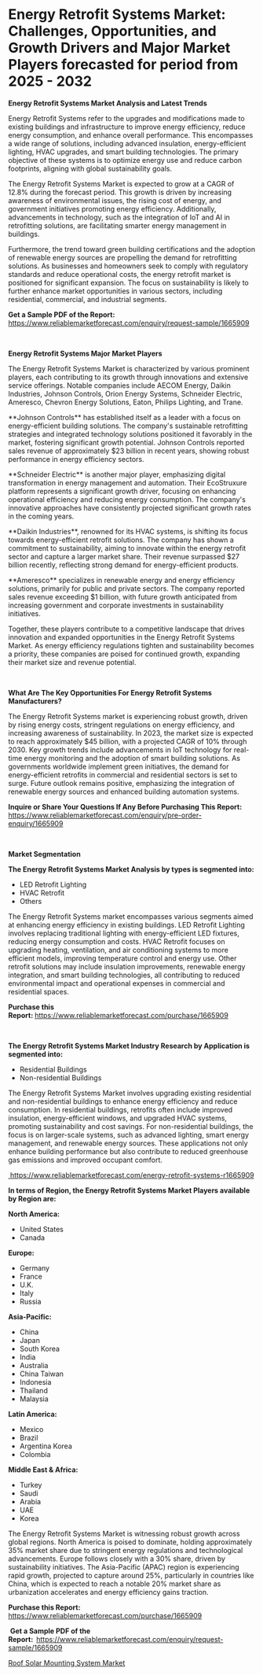 <p><h1>Energy Retrofit Systems Market: Challenges, Opportunities, and Growth Drivers and Major Market Players forecasted for period from 2025 - 2032</h1></p><p><strong>Energy Retrofit Systems Market Analysis and Latest Trends</strong></p>
<p><p>Energy Retrofit Systems refer to the upgrades and modifications made to existing buildings and infrastructure to improve energy efficiency, reduce energy consumption, and enhance overall performance. This encompasses a wide range of solutions, including advanced insulation, energy-efficient lighting, HVAC upgrades, and smart building technologies. The primary objective of these systems is to optimize energy use and reduce carbon footprints, aligning with global sustainability goals.</p><p>The Energy Retrofit Systems Market is expected to grow at a CAGR of 12.8% during the forecast period. This growth is driven by increasing awareness of environmental issues, the rising cost of energy, and government initiatives promoting energy efficiency. Additionally, advancements in technology, such as the integration of IoT and AI in retrofitting solutions, are facilitating smarter energy management in buildings. </p><p>Furthermore, the trend toward green building certifications and the adoption of renewable energy sources are propelling the demand for retrofitting solutions. As businesses and homeowners seek to comply with regulatory standards and reduce operational costs, the energy retrofit market is positioned for significant expansion. The focus on sustainability is likely to further enhance market opportunities in various sectors, including residential, commercial, and industrial segments.</p></p>
<p><strong>Get a Sample PDF of the Report:&nbsp;</strong> <a href="https://www.reliablemarketforecast.com/enquiry/request-sample/1665909?utm_campaign=3203&utm_medium=2&utm_source=Github&utm_content=ia&utm_term=07042025&utm_id=energy-retrofit-systems">https://www.reliablemarketforecast.com/enquiry/request-sample/1665909</a></p>
<p>&nbsp;</p>
<p><strong>Energy Retrofit Systems Major Market Players</strong></p>
<p><p>The Energy Retrofit Systems Market is characterized by various prominent players, each contributing to its growth through innovations and extensive service offerings. Notable companies include AECOM Energy, Daikin Industries, Johnson Controls, Orion Energy Systems, Schneider Electric, Ameresco, Chevron Energy Solutions, Eaton, Philips Lighting, and Trane.</p><p>**Johnson Controls** has established itself as a leader with a focus on energy-efficient building solutions. The company's sustainable retrofitting strategies and integrated technology solutions positioned it favorably in the market, fostering significant growth potential. Johnson Controls reported sales revenue of approximately $23 billion in recent years, showing robust performance in energy efficiency sectors.</p><p>**Schneider Electric** is another major player, emphasizing digital transformation in energy management and automation. Their EcoStruxure platform represents a significant growth driver, focusing on enhancing operational efficiency and reducing energy consumption. The company's innovative approaches have consistently projected significant growth rates in the coming years.</p><p>**Daikin Industries**, renowned for its HVAC systems, is shifting its focus towards energy-efficient retrofit solutions. The company has shown a commitment to sustainability, aiming to innovate within the energy retrofit sector and capture a larger market share. Their revenue surpassed $27 billion recently, reflecting strong demand for energy-efficient products.</p><p>**Ameresco** specializes in renewable energy and energy efficiency solutions, primarily for public and private sectors. The company reported sales revenue exceeding $1 billion, with future growth anticipated from increasing government and corporate investments in sustainability initiatives.</p><p>Together, these players contribute to a competitive landscape that drives innovation and expanded opportunities in the Energy Retrofit Systems Market. As energy efficiency regulations tighten and sustainability becomes a priority, these companies are poised for continued growth, expanding their market size and revenue potential.</p></p>
<p>&nbsp;</p>
<p><strong>What Are The Key Opportunities For Energy Retrofit Systems Manufacturers?</strong></p>
<p><p>The Energy Retrofit Systems market is experiencing robust growth, driven by rising energy costs, stringent regulations on energy efficiency, and increasing awareness of sustainability. In 2023, the market size is expected to reach approximately $45 billion, with a projected CAGR of 10% through 2030. Key growth trends include advancements in IoT technology for real-time energy monitoring and the adoption of smart building solutions. As governments worldwide implement green initiatives, the demand for energy-efficient retrofits in commercial and residential sectors is set to surge. Future outlook remains positive, emphasizing the integration of renewable energy sources and enhanced building automation systems.</p></p>
<p><strong>Inquire or Share Your Questions If Any Before Purchasing This Report:</strong> <a href="https://www.reliablemarketforecast.com/enquiry/pre-order-enquiry/1665909?utm_campaign=3203&utm_medium=2&utm_source=Github&utm_content=ia&utm_term=07042025&utm_id=energy-retrofit-systems">https://www.reliablemarketforecast.com/enquiry/pre-order-enquiry/1665909</a></p>
<p>&nbsp;</p>
<p><strong>Market Segmentation</strong></p>
<p><strong>The Energy Retrofit Systems Market Analysis by types is segmented into:</strong></p>
<p><ul><li>LED Retrofit Lighting</li><li>HVAC Retrofit</li><li>Others</li></ul></p>
<p><p>The Energy Retrofit Systems market encompasses various segments aimed at enhancing energy efficiency in existing buildings. LED Retrofit Lighting involves replacing traditional lighting with energy-efficient LED fixtures, reducing energy consumption and costs. HVAC Retrofit focuses on upgrading heating, ventilation, and air conditioning systems to more efficient models, improving temperature control and energy use. Other retrofit solutions may include insulation improvements, renewable energy integration, and smart building technologies, all contributing to reduced environmental impact and operational expenses in commercial and residential spaces.</p></p>
<p><strong>Purchase this Report:&nbsp;</strong><a href="https://www.reliablemarketforecast.com/purchase/1665909?utm_campaign=3203&utm_medium=2&utm_source=Github&utm_content=ia&utm_term=07042025&utm_id=energy-retrofit-systems">https://www.reliablemarketforecast.com/purchase/1665909</a></p>
<p>&nbsp;</p>
<p><strong>The Energy Retrofit Systems Market Industry Research by Application is segmented into:</strong></p>
<p><ul><li>Residential Buildings</li><li>Non-residential Buildings</li></ul></p>
<p><p>The Energy Retrofit Systems Market involves upgrading existing residential and non-residential buildings to enhance energy efficiency and reduce consumption. In residential buildings, retrofits often include improved insulation, energy-efficient windows, and upgraded HVAC systems, promoting sustainability and cost savings. For non-residential buildings, the focus is on larger-scale systems, such as advanced lighting, smart energy management, and renewable energy sources. These applications not only enhance building performance but also contribute to reduced greenhouse gas emissions and improved occupant comfort.</p></p>
<p><a href="https://www.reliablemarketforecast.com/energy-retrofit-systems-r1665909?utm_campaign=3203&utm_medium=2&utm_source=Github&utm_content=ia&utm_term=07042025&utm_id=energy-retrofit-systems">&nbsp;https://www.reliablemarketforecast.com/energy-retrofit-systems-r1665909</a></p>
<p><strong>In terms of Region, the Energy Retrofit Systems Market Players available by Region are:</strong></p>
<p>
    <p> <strong> North America: </strong>
        <ul>
            <li>United States</li>
            <li>Canada</li>
        </ul>
        </p> 
    <p> <strong> Europe: </strong>
        <ul>
            <li>Germany</li>
            <li>France</li>
            <li>U.K.</li>
            <li>Italy</li>
            <li>Russia</li>
        </ul>
        </p> 
    <p> <strong> Asia-Pacific: </strong>
        <ul>
            <li>China</li>
            <li>Japan</li>
            <li>South Korea</li>
            <li>India</li>
            <li>Australia</li>
            <li>China Taiwan</li>
            <li>Indonesia</li>
            <li>Thailand</li>
            <li>Malaysia</li>
        </ul>
        </p> 
    <p> <strong> Latin America: </strong>
        <ul>
            <li>Mexico</li>
            <li>Brazil</li>
            <li>Argentina Korea</li>
            <li>Colombia</li>
        </ul>
        </p> 
    <p> <strong> Middle East & Africa: </strong>
        <ul>
            <li>Turkey</li>
            <li>Saudi</li>
            <li>Arabia</li>
            <li>UAE</li>
            <li>Korea</li>
        </ul>
    </p>
    </p>
<p><p>The Energy Retrofit Systems Market is witnessing robust growth across global regions. North America is poised to dominate, holding approximately 35% market share due to stringent energy regulations and technological advancements. Europe follows closely with a 30% share, driven by sustainability initiatives. The Asia-Pacific (APAC) region is experiencing rapid growth, projected to capture around 25%, particularly in countries like China, which is expected to reach a notable 20% market share as urbanization accelerates and energy efficiency gains traction.</p></p>
<p><strong>Purchase this Report: </strong><a href="https://www.reliablemarketforecast.com/purchase/1665909?utm_campaign=3203&utm_medium=2&utm_source=Github&utm_content=ia&utm_term=07042025&utm_id=energy-retrofit-systems">https://www.reliablemarketforecast.com/purchase/1665909</a></p>
<p>&nbsp;<strong>Get a Sample PDF of the Report:&nbsp;&nbsp;</strong><a href="https://www.reliablemarketforecast.com/enquiry/request-sample/1665909?utm_campaign=3203&utm_medium=2&utm_source=Github&utm_content=ia&utm_term=07042025&utm_id=energy-retrofit-systems">https://www.reliablemarketforecast.com/enquiry/request-sample/1665909</a></p>
<p><strong></strong></p>
<p><p><a href="https://github.com/djarixneoza/Market-Research-Report-List-1/blob/main/roof-solar-mounting-system-market.md?utm_campaign=3203&utm_medium=2&utm_source=Github&utm_content=ia&utm_term=07042025&utm_id=energy-retrofit-systems">Roof Solar Mounting System Market</a></p></p>